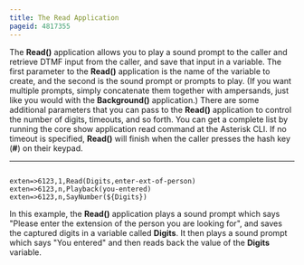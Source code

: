 ```yaml
---
title: The Read Application
pageid: 4817355
---
```


The **Read()** application allows you to play a sound prompt to the caller and retrieve DTMF input from the caller, and save that input in a variable. The first parameter to the **Read()** application is the name of the variable to create, and the second is the sound prompt or prompts to play. (If you want multiple prompts, simply concatenate them together with ampersands, just like you would with the **Background()** application.) There are some additional parameters that you can pass to the **Read()** application to control the number of digits, timeouts, and so forth. You can get a complete list by running the core show application read command at the Asterisk CLI. If no timeout is specified, **Read()** will finish when the caller presses the hash key (**#**) on their keypad.




---

  
  


```

exten=>6123,1,Read(Digits,enter-ext-of-person)
exten=>6123,n,Playback(you-entered)
exten=>6123,n,SayNumber(${Digits})

```


In this example, the **Read()** application plays a sound prompt which says "Please enter the extension of the person you are looking for", and saves the captured digits in a variable called **Digits**. It then plays a sound prompt which says "You entered" and then reads back the value of the **Digits** variable.


